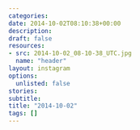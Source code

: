 ```yaml
---
categories:
date: 2014-10-02T08:10:38+00:00
description:
draft: false
resources:
- src: 2014-10-02_08-10-38_UTC.jpg
  name: "header"
layout: instagram
options:
  unlisted: false
stories:
subtitle:
title: "2014-10-02"
tags: []
---
```


 

